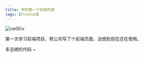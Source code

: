 ```yaml
---
title: 写的第一个前端页面
tags: [Fronted]
---
```


![ne0Eiv](http://ipic-typora-samzong.oss-cn-qingdao.aliyuncs.com//uPic/ne0Eiv.png)

第一次学习前端项目，帮公司写了个前端页面，没想到现在还在使用。

多丑陋的代码 ~
